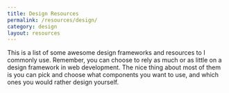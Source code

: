 ```yaml
---
title: Design Resources
permalink: /resources/design/
category: design
layout: resources
---
```

This is a list of some awesome design frameworks and resources to I commonly use. Remember, you can choose to rely as much or as little on a design framework in web development. The nice thing about most of them is you can pick and choose what components you want to use, and which ones you would rather design yourself. 
